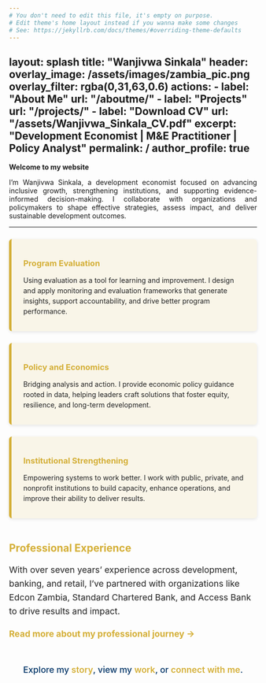 ```yaml
---
# You don't need to edit this file, it's empty on purpose.
# Edit theme's home layout instead if you wanna make some changes
# See: https://jekyllrb.com/docs/themes/#overriding-theme-defaults
---
```

layout: splash
title: "Wanjivwa Sinkala"
header:
  overlay_image: /assets/images/zambia_pic.png
  overlay_filter: rgba(0,31,63,0.6)
  actions:
    - label: "About Me"
      url: "/aboutme/"
    - label: "Projects"
      url: "/projects/"
    - label: "Download CV"
      url: "/assets/Wanjivwa_Sinkala_CV.pdf"
excerpt: "Development Economist | M&E Practitioner | Policy Analyst"
permalink: /
author_profile: true
---

<style>
  .feature__item {
    background: rgba(212, 175, 55, 0.1);
    border-left: 5px solid #d4af37;
    margin: 1.5rem 0;
    padding: 1rem 1.5rem;
    border-radius: 6px;
    box-shadow: 0 2px 6px rgba(0,0,0,0.1);
  }
  .feature__item h3 {
    color: #d4af37;
    margin-bottom: 0.5rem;
    font-weight: 700;
  }
  .feature__item p {
    color: #222;
    line-height: 1.5;
  }
  /* Professional Experience section */
  .professional-experience {
    max-width: 900px;
    margin: 3rem auto;
    color: #222;
  }
  .professional-experience h2 {
    color: #d4af37;
    margin-bottom: 1rem;
  }
  .professional-experience p {
    line-height: 1.6;
    font-size: 1.1rem;
  }
  .professional-experience a {
    color: #d4af37;
    font-weight: 700;
    text-decoration: none;
  }
  .professional-experience a:hover,
  .professional-experience a:focus {
    text-decoration: underline;
  }
  /* Footer call to action */
  .footer-cta {
    max-width: 900px;
    margin: 3rem auto 2rem;
    text-align: center;
    font-weight: 500;
    font-size: 1.1rem;
    color: #003366;
  }
  .footer-cta a {
    color: #d4af37;
    text-decoration: none;
    font-weight: 600;
  }
  .footer-cta a:hover,
  .footer-cta a:focus {
    text-decoration: underline;
  }
  /* Responsive text justification */
  @media (max-width: 700px) {
    div[style*="text-align: justify"] {
      text-align: left !important;
    }
  }
</style>

<p><strong>Welcome to my website</strong></p>

<div style="text-align: justify;">
  I’m Wanjivwa Sinkala, a development economist focused on advancing inclusive growth, strengthening institutions, and supporting evidence-informed decision-making. I collaborate with organizations and policymakers to shape effective strategies, assess impact, and deliver sustainable development outcomes.
</div>

<hr />

<div class="feature__item">
  <h3>Program Evaluation</h3>
  <p>Using evaluation as a tool for learning and improvement. I design and apply monitoring and evaluation frameworks that generate insights, support accountability, and drive better program performance.</p>
</div>

<div class="feature__item">
  <h3>Policy and Economics</h3>
  <p>Bridging analysis and action. I provide economic policy guidance rooted in data, helping leaders craft solutions that foster equity, resilience, and long-term development.</p>
</div>

<div class="feature__item">
  <h3>Institutional Strengthening</h3>
  <p>Empowering systems to work better. I work with public, private, and nonprofit institutions to build capacity, enhance operations, and improve their ability to deliver results.</p>
</div>

<div class="professional-experience">
  <h2>Professional Experience</h2>
  <p>With over seven years’ experience across development, banking, and retail, I’ve partnered with organizations like Edcon Zambia, Standard Chartered Bank, and Access Bank to drive results and impact.</p>
  <p><a href="/aboutme/">Read more about my professional journey →</a></p>
</div>

<div class="footer-cta">
  Explore my <a href="/aboutme/">story</a>, view my <a href="/projects/">work</a>, or <a href="/contact/">connect with me</a>.
</div>

